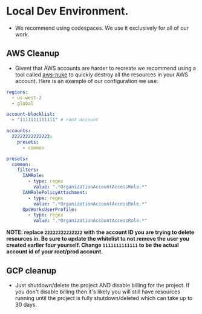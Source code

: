 # Local Dev Environment.

- We recommend using codespaces. We use it exclusively for all of our work.

## AWS Cleanup

- Givent that AWS accounts are harder to recreate we recommend using a tool called [aws-nuke](https://github.com/rebuy-de/aws-nuke) to quickly destroy all the resources in your AWS account. Here is an example of our configuration we use:

```yaml
regions:
  - us-west-2
  - global

account-blocklist:
  - "1111111111111" # root account

accounts:
  22222222222222:
    presets:
      - common

presets:
  common:
    filters:
      IAMRole:
        - type: regex
          value: ".*OrganizationAccountAccessRole.*"
      IAMRolePolicyAttachment:
        - type: regex
          value: ".*OrganizationAccountAccessRole.*"
      OpsWorksUserProfile:
        - type: regex
          value: ".*OrganizationAccountAccessRole.*"
```

**NOTE: replace `22222222222222` with the account ID you are trying to delete resources in. Be sure to update the whitelist to not remove the user you created earlier four yourself. Change `1111111111111` to be the actual account id of your root/prod account.**

## GCP cleanup

- Just shutdown/delete the project AND disable billing for the project. If you don't disable billing then it's likely you will still have resources running until the project is fully shutdown/deleted which can take up to 30 days.
